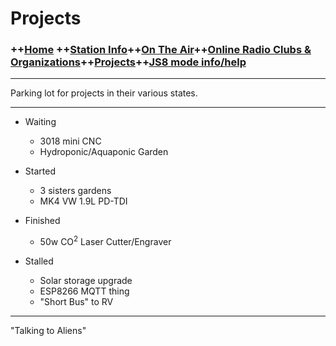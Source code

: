 # Projects
### ++[Home](index.md) ++[Station Info](station.md)++[On The Air](ontheair.md)++[Online Radio Clubs & Organizations](clubs.md)++[Projects](projects.md)++[JS8 mode info/help](js8help.md)
---
Parking lot for projects in their various states. 

---

 - Waiting 
	 - 3018 mini CNC 
	 - Hydroponic/Aquaponic Garden
 - Started   
	 - 3 sisters gardens 
	 - MK4 VW 1.9L PD-TDI  
   
 - Finished 
	 - 50w CO<sup>2</sup> Laser Cutter/Engraver 
   
   
 - Stalled 
	 - Solar storage upgrade 
	 - ESP8266 MQTT thing 
	 - "Short Bus" to RV

---

  "Talking to Aliens" 
<!--stackedit_data:
eyJoaXN0b3J5IjpbLTgwMzI0NzEyNSwyMTQ3NTQwNzcsMTE3NT
I4NDc2NSw4MzI0ODgxMDgsMTMwMTMxNjcyMiw1NTAzMDMyOTQs
MTQyODg3MjQ0MSw4NjQwMjcyNTNdfQ==
-->
